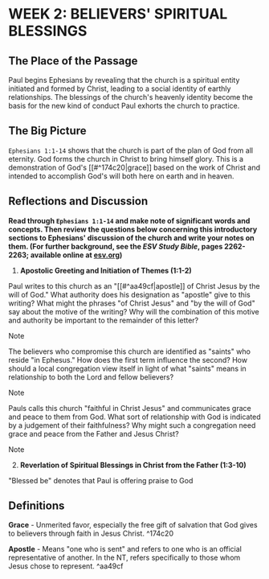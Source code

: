 # WEEK 2: BELIEVERS' SPIRITUAL BLESSINGS

## The Place of the Passage
Paul begins Ephesians by revealing that the church is a spiritual entity initiated and formed by Christ, leading to a social identity of earthly relationships. The blessings of the church's heavenly identity become the basis for the new kind of conduct Paul exhorts the church to practice.

## The Big Picture
`Ephesians 1:1-14` shows that the church is part of the plan of God from all eternity. God forms the church in Christ to bring himself glory. This is a demonstration of God's [[#^174c20|grace]] based on the work of Christ and intended to accomplish God's will both here on earth and in heaven.

## Reflections and Discussion
**Read through  `Ephesians 1:1-14` and make note of significant words and concepts. Then review the questions below concerning this introductory sections to Ephesians' discussion of the church and write your notes on them. (For further background, see the *ESV Study Bible*, pages 2262-2263; available online at [esv.org](https://www.esv.org/))**

1. **Apostolic Greeting and Initiation of Themes (1:1-2)**

Paul writes to this church as an "[[#^aa49cf|apostle]] of Christ Jesus by the will of God." What authority does his designation as "apostle" give to this writing? What might the phrases "of Christ Jesus" and "by the will of God" say about the motive of the writing? Why will the combination of this motive and authority be important to the remainder of this letter?

> [!NOTE]

The believers who compromise this church are identified as "saints" who reside "in Ephesus." How does the first term influence the second? How should a local congregation view itself in light of what "saints" means in relationship to both the Lord and fellow believers?

> [!NOTE]

Pauls calls this church "faithful in Christ Jesus" and communicates grace and peace to them from God. What sort of relationship with God is indicated by a judgement of their faithfulness? Why might such a congregation need grace and peace from the Father and Jesus Christ?

> [!NOTE]

2. **Reverlation of Spiritual Blessings in Christ from the Father (1:3-10)**

"Blessed be" denotes that Paul is offering praise to God 
## Definitions
**Grace** - Unmerited favor, especially the free gift of salvation that God gives to believers through faith in Jesus Christ. ^174c20

**Apostle** - Means "one who is sent" and refers to  one who is an official representative of another. In the NT, refers specifically to those whom Jesus chose to represent. ^aa49cf